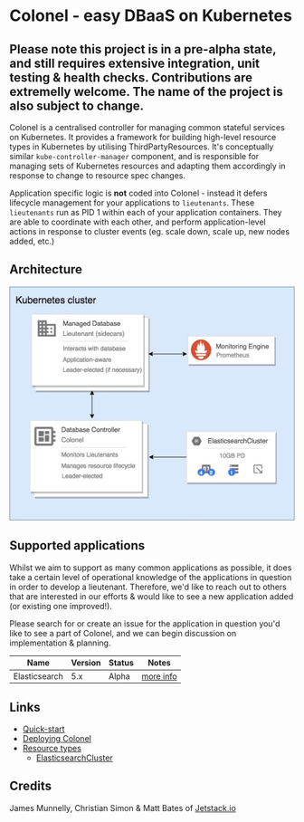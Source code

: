 # Colonel - easy DBaaS on Kubernetes

## Please note this project is in a pre-alpha state, and still requires extensive integration, unit testing & health checks. Contributions are extremelly welcome. The name of the project is also subject to change.

Colonel is a centralised controller for managing common stateful services on Kubernetes.
It provides a framework for building high-level resource types in Kubernetes by utilising
ThirdPartyResources. It's conceptually similar `kube-controller-manager` component, and is
responsible for managing sets of Kubernetes resources and adapting them accordingly in response
to change to resource spec changes.

Application specific logic is **not** coded into Colonel - instead it defers lifecycle management
for your applications to `lieutenants`. These `lieutenants` run as PID 1 within each of your
application containers. They are able to coordinate with each other, and perform application-level
actions in response to cluster events (eg. scale down, scale up, new nodes added, etc.)

## Architecture

![alt text](docs/arch.jpg "Logo Title Text 1")

## Supported applications

Whilst we aim to support as many common applications as possible, it does take a certain level of operational
knowledge of the applications in question in order to develop a lieutenant. Therefore, we'd like to reach out
to others that are interested in our efforts & would like to see a new application added (or existing one improved!).

Please search for or create an issue for the application in question you'd like to see a part of Colonel,
and we can begin discussion on implementation & planning.

| Name          | Version   | Status    | Notes                                                             |
| ------------- | --------- | --------- | ----------------------------------------------------------------- |
| Elasticsearch | 5.x       | Alpha     | [more info](docs/supported-types/elasticsearch-cluster.md#notes)  |

## Links

* [Quick-start](docs/quick-start)
* [Deploying Colonel](docs/deploy.md)
* [Resource types](docs/supported-types/README.md)
  * [ElasticsearchCluster](docs/supported-types/elasticsearch-cluster.md)

## Credits

James Munnelly, Christian Simon & Matt Bates of [Jetstack.io](https://www.jetstack.io/)
